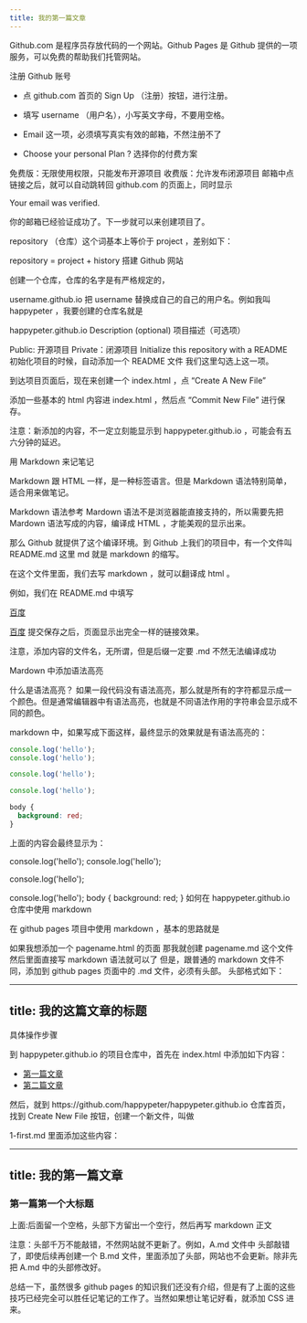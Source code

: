 ```yaml
---
title: 我的第一篇文章
---
```


Github.com 是程序员存放代码的一个网站。Github Pages 是 Github 提供的一项服务，可以免费的帮助我们托管网站。

注册 Github 账号

- 点 github.com 首页的 Sign Up （注册）按钮，进行注册。

- 填写 username （用户名），小写英文字母，不要用空格。

- Email 这一项，必须填写真实有效的邮箱，不然注册不了

- Choose your personal Plan ? 选择你的付费方案

免费版：无限使用权限，只能发布开源项目
收费版：允许发布闭源项目
邮箱中点链接之后，就可以自动跳转回 github.com 的页面上，同时显示

Your email was verified.

你的邮箱已经验证成功了。下一步就可以来创建项目了。

repository （仓库）这个词基本上等价于 project ，差别如下：

repository = project + history
搭建 Github 网站

创建一个仓库，仓库的名字是有严格规定的，

username.github.io
把 username 替换成自己的自己的用户名。例如我叫 happypeter ，我要创建的仓库名就是

happypeter.github.io
Description (optional) 项目描述（可选项）

Public: 开源项目
Private：闭源项目
Initialize this repository with a README 初始化项目的时候，自动添加一个 README 文件
我们这里勾选上这一项。

到达项目页面后，现在来创建一个 index.html ，点 “Create A New File”

添加一些基本的 html 内容进 index.html ，然后点 “Commit New File” 进行保存。

注意：新添加的内容，不一定立刻能显示到 happypeter.github.io ，可能会有五六分钟的延迟。

用 Markdown 来记笔记

Markdown 跟 HTML 一样，是一种标签语言。但是 Markdown 语法特别简单，适合用来做笔记。

Markdown 语法参考
Mardown 语法不是浏览器能直接支持的，所以需要先把 Mardown 语法写成的内容，编译成 HTML ，才能美观的显示出来。

那么 Github 就提供了这个编译环境。到 Github 上我们的项目中，有一个文件叫 README.md 这里 md 就是 markdown 的缩写。

在这个文件里面，我们去写 markdown ，就可以翻译成 html 。

例如，我们在 README.md 中填写

[百度](http://baidu.com)

<a href="http://baidu.com">百度</a>
提交保存之后，页面显示出完全一样的链接效果。

注意，添加内容的文件名，无所谓，但是后缀一定要 .md 不然无法编译成功

Mardown 中添加语法高亮

什么是语法高亮？ 如果一段代码没有语法高亮，那么就是所有的字符都显示成一个颜色。但是通常编辑器中有语法高亮，也就是不同语法作用的字符串会显示成不同的颜色。

markdown 中，如果写成下面这样，最终显示的效果就是有语法高亮的：

```js
console.log('hello');
console.log('hello');

console.log('hello');

console.log('hello');
```

```css
body {
  background: red;
}
```
上面的内容会最终显示为：

console.log('hello');
console.log('hello');

console.log('hello');

console.log('hello');
body {
  background: red;
}
如何在 happypeter.github.io 仓库中使用 markdown

在 github pages 项目中使用 markdown ，基本的思路就是

如果我想添加一个 pagename.html 的页面
那我就创建 pagename.md 这个文件
然后里面直接写 markdown 语法就可以了
但是，跟普通的 markdown 文件不同，添加到 github pages 页面中的 .md 文件，必须有头部。
头部格式如下：

---
title: 我的这篇文章的标题
---
具体操作步骤

到 happypeter.github.io 的项目仓库中，首先在 index.html 中添加如下内容：

<ul>
  <li>
    <a href="1-first.html">第一篇文章</a>
  </li>
  <li>
    <a href="2-second.html">第二篇文章</a>
  </li>
</ul>
然后，就到 https://github.com/happypeter/happypeter.github.io 仓库首页，找到 Create New File 按钮，创建一个新文件，叫做

1-first.md
里面添加这些内容：

---
title: 我的第一篇文章
---

### 第一篇第一个大标题
上面:后面留一个空格，头部下方留出一个空行，然后再写 markdown 正文

注意：头部千万不能敲错，不然网站就不更新了。例如，A.md 文件中 头部敲错了，即使后续再创建一个 B.md 文件，里面添加了头部，网站也不会更新。除非先把 A.md 中的头部修改好。

总结一下，虽然很多 github pages 的知识我们还没有介绍，但是有了上面的这些技巧已经完全可以胜任记笔记的工作了。当然如果想让笔记好看，就添加 CSS 进来。
